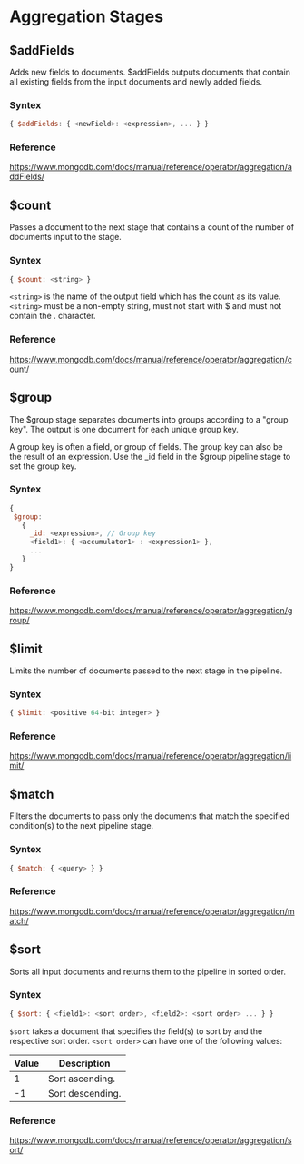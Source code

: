 # Aggregation Stages

## $addFields
Adds new fields to documents. $addFields outputs documents that contain all existing fields from the input documents and newly added fields.

### Syntex
```javascript
{ $addFields: { <newField>: <expression>, ... } }
```

### Reference
https://www.mongodb.com/docs/manual/reference/operator/aggregation/addFields/

## $count
Passes a document to the next stage that contains a count of the number of documents input to the stage.

### Syntex
```javascript
{ $count: <string> }
```
```<string>``` is the name of the output field which has the count as its value. ```<string>``` must be a non-empty string, must not start with $ and must not contain the . character.

### Reference
https://www.mongodb.com/docs/manual/reference/operator/aggregation/count/

## $group
The $group stage separates documents into groups according to a "group key". The output is one document for each unique group key.

A group key is often a field, or group of fields. The group key can also be the result of an expression. Use the _id field in the $group pipeline stage to set the group key. 

### Syntex
```javascript
{
 $group:
   {
     _id: <expression>, // Group key
     <field1>: { <accumulator1> : <expression1> },
     ...
   }
}
```

### Reference
https://www.mongodb.com/docs/manual/reference/operator/aggregation/group/

## $limit
Limits the number of documents passed to the next stage in the pipeline.

### Syntex
```javascript
{ $limit: <positive 64-bit integer> }
```

### Reference
https://www.mongodb.com/docs/manual/reference/operator/aggregation/limit/

## $match
Filters the documents to pass only the documents that match the specified condition(s) to the next pipeline stage.

### Syntex
```javascript
{ $match: { <query> } }
```

### Reference
https://www.mongodb.com/docs/manual/reference/operator/aggregation/match/

## $sort
Sorts all input documents and returns them to the pipeline in sorted order.

### Syntex
```javascript
{ $sort: { <field1>: <sort order>, <field2>: <sort order> ... } }
```
```$sort``` takes a document that specifies the field(s) to sort by and the respective sort order. ```<sort order>``` can have one of the following values:

|Value|Description|
|---|---|
|1|Sort ascending.|
|-1|Sort descending.|

### Reference
https://www.mongodb.com/docs/manual/reference/operator/aggregation/sort/
